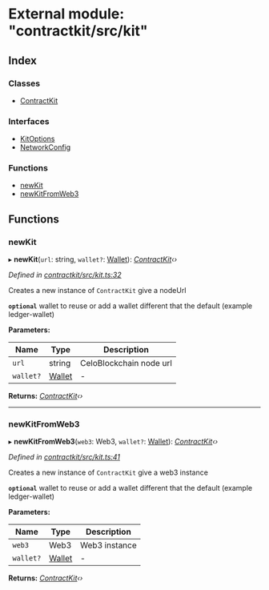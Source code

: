 # External module: "contractkit/src/kit"

## Index

### Classes

* [ContractKit](../classes/_contractkit_src_kit_.contractkit.md)

### Interfaces

* [KitOptions](../interfaces/_contractkit_src_kit_.kitoptions.md)
* [NetworkConfig](../interfaces/_contractkit_src_kit_.networkconfig.md)

### Functions

* [newKit](_contractkit_src_kit_.md#newkit)
* [newKitFromWeb3](_contractkit_src_kit_.md#newkitfromweb3)

## Functions

###  newKit

▸ **newKit**(`url`: string, `wallet?`: [Wallet](../interfaces/_contractkit_src_wallets_wallet_.wallet.md)): *[ContractKit](../classes/_contractkit_src_kit_.contractkit.md)‹›*

*Defined in [contractkit/src/kit.ts:32](https://github.com/celo-org/celo-monorepo/blob/master/packages/contractkit/src/kit.ts#L32)*

Creates a new instance of `ContractKit` give a nodeUrl

**`optional`** wallet to reuse or add a wallet different that the default (example ledger-wallet)

**Parameters:**

Name | Type | Description |
------ | ------ | ------ |
`url` | string | CeloBlockchain node url |
`wallet?` | [Wallet](../interfaces/_contractkit_src_wallets_wallet_.wallet.md) | - |

**Returns:** *[ContractKit](../classes/_contractkit_src_kit_.contractkit.md)‹›*

___

###  newKitFromWeb3

▸ **newKitFromWeb3**(`web3`: Web3, `wallet?`: [Wallet](../interfaces/_contractkit_src_wallets_wallet_.wallet.md)): *[ContractKit](../classes/_contractkit_src_kit_.contractkit.md)‹›*

*Defined in [contractkit/src/kit.ts:41](https://github.com/celo-org/celo-monorepo/blob/master/packages/contractkit/src/kit.ts#L41)*

Creates a new instance of `ContractKit` give a web3 instance

**`optional`** wallet to reuse or add a wallet different that the default (example ledger-wallet)

**Parameters:**

Name | Type | Description |
------ | ------ | ------ |
`web3` | Web3 | Web3 instance |
`wallet?` | [Wallet](../interfaces/_contractkit_src_wallets_wallet_.wallet.md) | - |

**Returns:** *[ContractKit](../classes/_contractkit_src_kit_.contractkit.md)‹›*
